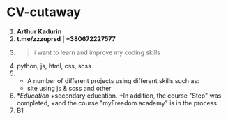 # CV-cutaway
1. **Arthur Kadurin**
2. **t.me/zzzuprsd | +380672227577**
3. > i want to learn and improve my coding skills
4. python, js, html, css, scss    
5. * A number of different projects using different skills such as:
    + site using js & scss and other
6. **Education* 
    +secondary education. 
    +In addition, the course "Step" was completed, 
    +and the course "myFreedom academy" is in the process
7. B1